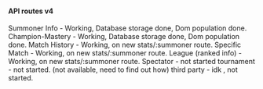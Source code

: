 #### API routes v4
Summoner Info - Working, Database storage done, Dom population done.
Champion-Mastery - Working, Database storage done, Dom population done.
Match History - Working, on new stats/:summoner route. 
Specific Match - Working, on new stats/:summoner route. 
League (ranked info) - Working, on new stats/:summoner route. 
Spectator - not started
tournament - not started. (not available, need to find out how)
third party - idk , not started.
